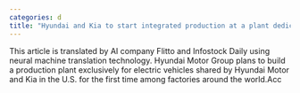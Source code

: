 ```yaml
---
categories: d
title: "Hyundai and Kia to start integrated production at a plant dedicated to electric vehicles in the US"
---
```

This article is translated by AI company Flitto and Infostock Daily using neural machine translation technology. Hyundai Motor Group plans to build a production plant exclusively for electric vehicles shared by Hyundai Motor and Kia in the U.S. for the first time among factories around the world.Acc